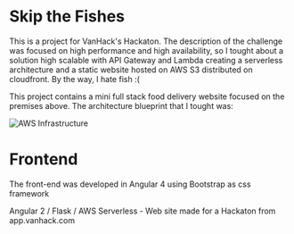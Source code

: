 # Skip the Fishes

This is a project for VanHack's Hackaton. The description of the challenge was focused on high performance and high availability, so I tought about a solution high scalable with API Gateway and Lambda creating a serverless architecture and a static website hosted on AWS S3 distributed on cloudfront. By the way, I hate fish :(

This project contains a mini full stack food delivery website focused on the premises above. The architecture blueprint that I tought was:

![AWS Infrastructure](file://infrastructure/infra.png)

# Frontend

The front-end was developed in Angular 4 using Bootstrap as css framework

Angular 2 / Flask / AWS Serverless - Web site made for a Hackaton from app.vanhack.com
